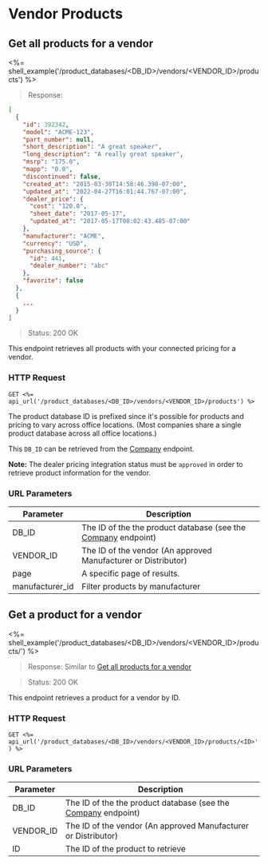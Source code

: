 # Vendor Products

## Get all products for a vendor

<%= shell_example('/product_databases/<DB_ID>/vendors/<VENDOR_ID>/products') %>

> Response:

```json
[
  {
    "id": 392342,
    "model": "ACME-123",
    "part_number": null,
    "short_description": "A great speaker",
    "long_description": "A really great speaker",
    "msrp": "175.0",
    "mapp": "0.0",
    "discontinued": false,
    "created_at": "2015-03-30T14:58:46.398-07:00",
    "updated_at": "2022-04-27T16:01:44.767-07:00",
    "dealer_price": {
      "cost": "120.0",
      "sheet_date": "2017-05-17",
      "updated_at": "2017-05-17T08:02:43.485-07:00"
    },
    "manufacturer": "ACME",
    "currency": "USD",
    "purchasing_source": {
      "id": 441,
      "dealer_number": "abc"
    },
    "favorite": false
  },
  {
    ...
  }
]
```

> Status: 200 OK

This endpoint retrieves all products with your connected pricing for a vendor.

### HTTP Request

`GET <%= api_url('/product_databases/<DB_ID>/vendors/<VENDOR_ID>/products') %>`

The product database ID is prefixed since it's possible for products and pricing
to vary across office locations. (Most companies share a single product
database across all office locations.)

This `DB_ID` can be retrieved from the [Company](#company) endpoint.

**Note:** The dealer pricing integration status must be `approved` in order to
retrieve product information for the vendor.

### URL Parameters

Parameter | Description
--------- | -----------
DB_ID | The ID of the the product database (see the [Company](#company) endpoint)
VENDOR_ID | The ID of the vendor (An approved Manufacturer or Distributor)
page | A specific page of results.
manufacturer_id | Filter products by manufacturer

## Get a product for a vendor

<%= shell_example('/product_databases/<DB_ID>/vendors/<VENDOR_ID>/products/<ID>') %>

> Response: Similar to [Get all products for a vendor](#get-all-products-for-a-vendor)

> Status: 200 OK

This endpoint retrieves a product for a vendor by ID.

### HTTP Request

`GET <%= api_url('/product_databases/<DB_ID>/vendors/<VENDOR_ID>/products/<ID>') %>`

### URL Parameters

Parameter | Description
--------- | -----------
DB_ID | The ID of the the product database (see the [Company](#company) endpoint)
VENDOR_ID | The ID of the vendor (An approved Manufacturer or Distributor)
ID | The ID of the product to retrieve
